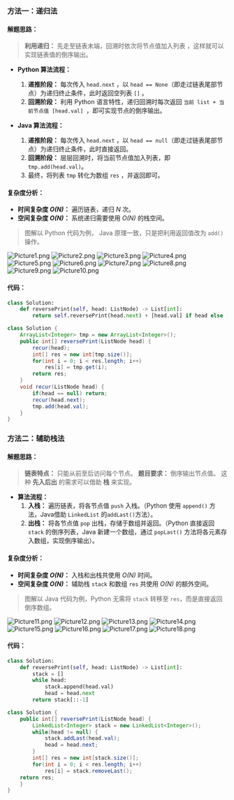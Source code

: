 ### 方法一：递归法

#### 解题思路：

> **利用递归：** 先走至链表末端，回溯时依次将节点值加入列表 ，这样就可以实现链表值的倒序输出。

- **Python 算法流程：**
  1. **递推阶段：** 每次传入 `head.next` ，以 `head == None`（即走过链表尾部节点）为递归终止条件，此时返回空列表 `[]` 。
  2. **回溯阶段：** 利用 Python 语言特性，递归回溯时每次返回 `当前 list + 当前节点值 [head.val] `，即可实现节点的倒序输出。

- **Java 算法流程：**
  1. **递推阶段：** 每次传入 `head.next` ，以 `head == null`（即走过链表尾部节点）为递归终止条件，此时直接返回。
  2. **回溯阶段：** 层层回溯时，将当前节点值加入列表，即`tmp.add(head.val)`。
  3. 最终，将列表 `tmp` 转化为数组 `res` ，并返回即可。

#### 复杂度分析：
- **时间复杂度 *O(N)*：** 遍历链表，递归 *N* 次。
- **空间复杂度 *O(N)*：** 系统递归需要使用 *O(N)* 的栈空间。

> 图解以 Python 代码为例， Java 原理一致，只是把利用返回值改为 `add()` 操作。

 ![Picture1.png](https://pic.leetcode-cn.com/694435ca220f61a874729d3be12ab594be0be530760caf5e25d71bf7a9f29b8b-Picture1.png) ![Picture2.png](https://pic.leetcode-cn.com/4ea9eec2a6c504eb5444e693ad94ad5eaed26b215733eedf0a2c9a1ed3781390-Picture2.png) ![Picture3.png](https://pic.leetcode-cn.com/3a81b73ee54d312ac8349ffedcc69a714f2cd814d70c1f3f0efbbe23f91cb9fc-Picture3.png) ![Picture4.png](https://pic.leetcode-cn.com/d3e724a1e77b77bd9323c8a2606d5ec9464ef8b2c81a1d33a7af96655457a483-Picture4.png) ![Picture5.png](https://pic.leetcode-cn.com/4dfa31e2cc8ccc65e43a2ac95e394de7bf234af927878054a53e6a441aa9eacc-Picture5.png) ![Picture6.png](https://pic.leetcode-cn.com/a4b8bd414664b8688a411ef3753aa669594da340f20e53f62a57ac7ab7df3a3b-Picture6.png) ![Picture7.png](https://pic.leetcode-cn.com/76178a4127e47bbe7fd6ca59121843d93a5e1e4aa7bcffb86062d925499f3dde-Picture7.png) ![Picture8.png](https://pic.leetcode-cn.com/65b63e3fc8277c16c80a676aaa13f8110083a0e31d95c0ecc196f1c12d872767-Picture8.png) ![Picture9.png](https://pic.leetcode-cn.com/363e04c2ae104ed0275d4fcd953d21e20ed1536a98902c5c83843c2c6cff0590-Picture9.png) ![Picture10.png](https://pic.leetcode-cn.com/1066f15bd86d99e7998519f4e2ffee070401ec67102f6e3626a61811987d99b5-Picture10.png) 

#### 代码：

```python []
class Solution:
    def reversePrint(self, head: ListNode) -> List[int]:
        return self.reversePrint(head.next) + [head.val] if head else []
```

```java []
class Solution {
    ArrayList<Integer> tmp = new ArrayList<Integer>();
    public int[] reversePrint(ListNode head) {
        recur(head);
        int[] res = new int[tmp.size()];
        for(int i = 0; i < res.length; i++)
            res[i] = tmp.get(i);
        return res;
    }
    void recur(ListNode head) {
        if(head == null) return;
        recur(head.next);
        tmp.add(head.val);
    }
}
```

### 方法二：辅助栈法

#### 解题思路：

> **链表特点：** 只能从前至后访问每个节点。 
> **题目要求：** 倒序输出节点值。
> 这种 **先入后出** 的需求可以借助 **栈** 来实现。

- **算法流程：**
  1. **入栈：** 遍历链表，将各节点值 `push` 入栈。（Python​ 使用 `append()` 方法，​Java​借助 `LinkedList` 的`addLast()`方法）。
  2. **出栈：** 将各节点值 `pop` 出栈，存储于数组并返回。（Python​ 直接返回 `stack` 的倒序列表，Java ​新建一个数组，通过 `popLast()` 方法将各元素存入数组，实现倒序输出）。

#### 复杂度分析：

- **时间复杂度 *O(N)*：** 入栈和出栈共使用 *O(N)* 时间。
- **空间复杂度 *O(N)*：** 辅助栈 `stack` 和数组 `res` 共使用 *O(N)* 的额外空间。
 
> 图解以 Java 代码为例，Python 无需将 `stack` 转移至 `res`，而是直接返回倒序数组。

 ![Picture11.png](https://pic.leetcode-cn.com/c4491c53f72d8a619f67636aaf352b0210959e448e569b4645f2e8d96aea75b1-Picture11.png) ![Picture12.png](https://pic.leetcode-cn.com/4bf7afc2c24cbbdd00d32113d165168ad156f5c10eddc9376967c39f44040ee9-Picture12.png) ![Picture13.png](https://pic.leetcode-cn.com/bc00895cf946e5f87964b9c6b0109ccb495c6f37699249605ca2141fd058e151-Picture13.png) ![Picture14.png](https://pic.leetcode-cn.com/5e6d519aa9ee822e467b2b62f53f6557778cdfe7cdb05660043c5991563d2193-Picture14.png) ![Picture15.png](https://pic.leetcode-cn.com/e5cb4ba143fd768601c94ee563197b2067e01c1bfe4284049162ec37cfee1b8e-Picture15.png) ![Picture16.png](https://pic.leetcode-cn.com/38a97be4cdc3cf728878f6d08bdbfab3496d07d32793a3de62c3d8ba0d9d10e8-Picture16.png) ![Picture17.png](https://pic.leetcode-cn.com/496f770781dfdfeed0039cc2a42fb2534a6ca7691df716e8637684621ebb0b8c-Picture17.png) ![Picture18.png](https://pic.leetcode-cn.com/851bae5e9697a706ac9daab1a4529af3ff85e27cd17697eef9b5ee47be2a3556-Picture18.png) 

#### 代码：

```python []
class Solution:
    def reversePrint(self, head: ListNode) -> List[int]:
        stack = []
        while head:
            stack.append(head.val)
            head = head.next
        return stack[::-1]
```

```java []
class Solution {
    public int[] reversePrint(ListNode head) {
        LinkedList<Integer> stack = new LinkedList<Integer>();
        while(head != null) {
            stack.addLast(head.val);
            head = head.next;
        }
        int[] res = new int[stack.size()];
        for(int i = 0; i < res.length; i++)
            res[i] = stack.removeLast();
    return res;
    }
}
```